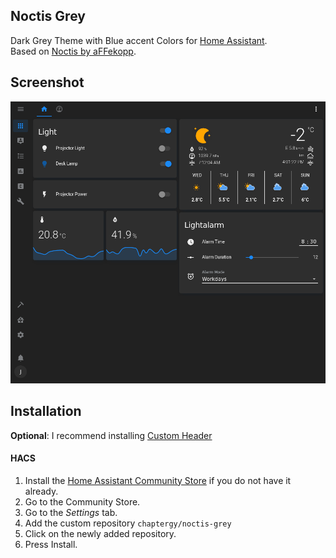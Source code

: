 ## Noctis Grey

Dark Grey Theme with Blue accent Colors for [Home Assistant](https://www.home-assistant.io).  
Based on [Noctis by aFFekopp](https://github.com/aFFekopp/noctis).

## Screenshot

![](https://raw.githubusercontent.com/chaptergy/noctis-grey/master/img/screenshot1.png)

## Installation

**Optional**: I recommend installing [Custom Header](https://github.com/maykar/custom-header)

#### HACS

1. Install the [Home Assistant Community Store](https://github.com/custom-components/hacs) if you do not have it already.
2. Go to the Community Store.
3. Go to the _Settings_ tab.
4. Add the custom repository `chaptergy/noctis-grey`
5. Click on the newly added repository.
6. Press Install.
